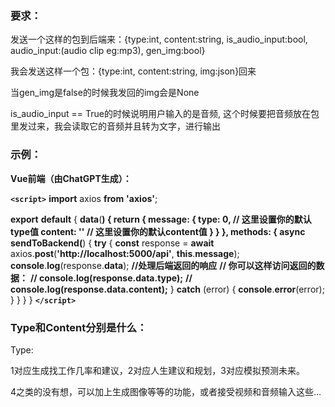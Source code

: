 <template>
    **<div>**
        **<input v-model="message" placeholder="Enter something" />**
        **<button @click="sendToBackend">**Send**</button>**
    **</div>**
</template>

### 要求：

发送一个这样的包到后端来：{type:int, content:string, is_audio_input:bool, audio_input:(audio clip eg:mp3), gen_img:bool}

我会发送这样一个包：{type:int, content:string, img:json}回来

当gen_img是false的时候我发回的img会是None

is_audio_input == True的时候说明用户输入的是音频, 这个时候要把音频放在包里发过来，我会读取它的音频并且转为文字，进行输出


### **示例：**

**Vue前端（由ChatGPT生成）：**


<template>
    **<div>**
        **<input v-model="message.content" placeholder="Enter content" />**
        **<input v-model="message.type" placeholder="Enter type" />**
        **<button @click="sendToBackend">**Send**</button>**
    **</div>**
</template>

**`<script>`**
**import** axios **from** **'axios'**;

**export** **default** {
    **data**(****) {
        **return** {
            **message**: {
                **type**: **0**,   **// 这里设置你的默认type值**
                **content**: **''**  **// 这里设置你的默认content值**
            }
        }
    },
    **methods**: {
        **async** **sendToBackend**(****) {
            **try** {
                **const** response = **await** axios.**post**(**'http://localhost:5000/api'**, **this**.**message**);
                **console**.**log**(response.**data**);  **//处理后端返回的响应**
                **// 你可以这样访问返回的数据：**
                **// console.log(response.data.type);**
                **// console.log(response.data.content);**
            } **catch** (error) {
                **console**.**error**(error);
            }
        }
    }
}
**`</script>`**

### Type和Content分别是什么：

Type:

1对应生成找工作几率和建议，2对应人生建议和规划，3对应模拟预测未来。

4之类的没有想，可以加上生成图像等等的功能，或者接受视频和音频输入这些...

